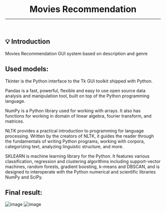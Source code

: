 <p align="center">

  <h1 align="center" style="margin: 0 auto 0 auto;">Movies Recommendation</h1>
  </p>
  
---
<br>

## 💡 Introduction

Movies Recommendation GUI system based on description and genre

## Used models:

Tkinter is the Python interface to the Tk GUI toolkit shipped with Python.

Pandas is a fast, powerful, flexible and easy to use open source data analysis and manipulation tool,
built on top of the Python programming language.

NumPy is a Python library used for working with arrays. It also has functions for working in domain of linear algebra, fourier transform, and matrices.

NLTK provides a practical introduction to programming for language processing. Written by the creators of NLTK, it guides the reader through the fundamentals of writing Python programs, working with corpora, categorizing text, analyzing linguistic structure, and more.

SKLEARN is machine learning library for the Python. It features various classification, regression and clustering algorithms including support-vector machines, random forests, gradient boosting, k-means and DBSCAN, and is designed to interoperate with the Python numerical and scientific libraries NumPy and SciPy.

## Final result:
![image](https://user-images.githubusercontent.com/59805646/209466932-d37c20a4-d89b-4b42-9093-d854dc16237b.png)
![image](https://user-images.githubusercontent.com/59805646/209466937-bd747195-67ea-4811-8b2c-acc995e1df1f.png)
